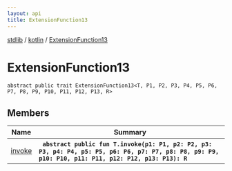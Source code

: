 ```yaml
---
layout: api
title: ExtensionFunction13
---
```

[stdlib](../../index.md) / [kotlin](../index.md) / [ExtensionFunction13](index.md)

# ExtensionFunction13

```
abstract public trait ExtensionFunction13<T, P1, P2, P3, P4, P5, P6, P7, P8, P9, P10, P11, P12, P13, R> 
```

## Members

| Name | Summary |
|------|---------|
|[invoke](invoke.md)|&nbsp;&nbsp;**`abstract public fun T.invoke(p1: P1, p2: P2, p3: P3, p4: P4, p5: P5, p6: P6, p7: P7, p8: P8, p9: P9, p10: P10, p11: P11, p12: P12, p13: P13): R`**<br>|
